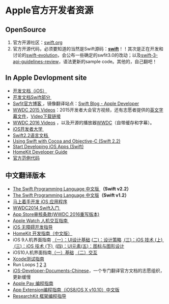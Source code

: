 # Apple官方开发者资源

## OpenSource
1. 官方开源社区：[swift.org][1]
2. 官方开源代码，必须要知道的当然是Swift源码：[**swift**][2]！！其次是正在开发和讨论的[swift-evolution][3]，会公布一些确定的swfit3.0的改动；以及[swift-3-api-guidelines-review][4]，语法更新的sample code。其他的，自己翻吧！

## In Apple Devlopment site
- [开发文档（iOS）][5]
- [开发文档Swift部分 ][6]
- [Swfit官方博客 ][7]，镜像翻译站点：[Swift Blog - Apple Developer][8]
- [WWDC 2015 Videos][9]：2015开发者大会官方视频，还有志愿者提供的[英文字幕文件][10]，[Video下载链接][11]
- [WWDC 2016 Videos][12] ，以及开源的播放器[WWDC][13]（自带缓存和字幕）。
- [iOS开发者大学 ][14]
- [Swift2.2语言文档 ][15]
- [Using Swift with Cocoa and Objective-C (Swift 2.2)][16]
- [Start Developing iOS Apps (Swift)][17]
- [HomeKit Developer Guide][18]
- [官方范例代码][19]　

## 中文翻译版本
- [The Swift Programming Language 中文版 ][20]**（Swift v2.2）**
- [The Swift Programming Language 中文版][21]**（Swift v1.2）**
- [马上着手开发 iOS 应用程序][22]
- [WWDC2014 Swift入门 ][23]
- [App Store审核条款(WWDC 2016重写版本)][24]
- [Apple Watch 人机交互指南 ][25]
- [iOS 无障碍开发指导][26]
- [HomeKit 开发指南（中文版）][27]
- iOS 9人机界面指南 [（一）：UI设计基础][28] [(二)：设计策略][29] [ (三)：iOS 技术 (上) ][30] [ (三)：iOS 技术 (下) ][31] [(四)：UI元素][32][(五)：图标与图形设计][33]
- iOS10人机界面指南[（一）基础][34] [（二）交互][35]
- [Xcode测试指南][36]
- Run Loops [1][37] [2][38] [3][39] 
- [iOS-Developer-Documents-Chinese][40]，一个专门翻译官方文档的志愿组织，更新缓慢
- [Apple Pay 编程指南][41]
- [App Extension编程指南（iOS8/OS X v10.10）中文版][42]
- [ResearchKit 框架编程指导][43]

[1]:	http://swift.org/ "swift.org"
[2]:	https://github.com/apple/swift "swift"
[3]:	https://github.com/apple/swift-evolution "swift-evolution"
[4]:	https://github.com/apple/swift-3-api-guidelines-review "swift-3-api-guidelines-review"
[5]:	https://developer.apple.com/library/ios/navigation/
[6]:	https://developer.apple.com/library/prerelease/ios/navigation/#section=Topics&topic=Swift
[7]:	https://developer.apple.com/swift/blog/
[8]:	http://dev.swiftguide.cn/swift-blog-mirror.html
[9]:	https://developer.apple.com/videos/wwdc2015/
[10]:	https://github.com/qiaoxueshi/WWDC_2015_Video_Subtitle
[11]:	https://github.com/6david9/WWDC2015
[12]:	https://developer.apple.com/videos/wwdc2016
[13]:	https://github.com/insidegui/WWDC "WWDC"
[14]:	https://developer.apple.com/programs/ios/university/
[15]:	https://developer.apple.com/library/prerelease/ios/documentation/Swift/Conceptual/Swift_Programming_Language/index.html#//apple_ref/doc/uid/TP40014097
[16]:	https://developer.apple.com/library/prerelease/ios/documentation/Swift/Conceptual/BuildingCocoaApps/index.html#//apple_ref/doc/uid/TP40014216
[17]:	https://developer.apple.com/library/prerelease/ios/referencelibrary/GettingStarted/DevelopiOSAppsSwift/index.html#//apple_ref/doc/uid/TP40015214
[18]:	https://developer.apple.com/library/ios/documentation/NetworkingInternet/Conceptual/HomeKitDeveloperGuide/Introduction/Introduction.html "HomeKit Developer Guide"
[19]:	https://developer.apple.com/library/ios/navigation/#section=Resource%20Types&topic=Sample%20Code
[20]:	http://wiki.jikexueyuan.com/project/swift/
[21]:	https://siemenliu.gitbooks.io/the-swift-programming-language-in-chinese/content/src/chapter1/01_About_Swift.html
[22]:	http://wiki.jikexueyuan.com/project/ios-developer-library/
[23]:	http://v.youku.com/v_show/id_XNzI1MTQ5NzYw.html
[24]:	http://games.qq.com/a/20160615/040685.htm
[25]:	http://wiki.jikexueyuan.com/project/apple-watch-human-interface-guidelines/
[26]:	https://numbbbbb.gitbooks.io/ios-accessibility-programming-guide-in-chinese/content/
[27]:	http://www.cocoachina.com/ios/20150324/11411.html "HomeKit 开发指南（中文版）"
[28]:	http://isux.tencent.com/ios9-guideline-ch1.html
[29]:	http://isux.tencent.com/ios9-guideline-ch2.html "[ISUX译]iOS 9人机界面指南(二)：设计策略"
[30]:	http://isux.tencent.com/ios9-guideline-ch3-1.html "[ISUX译]iOS 9人机界面指南(三)：iOS 技术 (上)"
[31]:	http://isux.tencent.com/ios9-guideline-ch3-2.html "[ISUX译]iOS 9人机界面指南(三)：iOS 技术 (下)"
[32]:	http://isux.tencent.com/ios9-guideline-ch4.html "[ISUX译]iOS 9人机界面指南(四)：UI元素"
[33]:	https://isux.tencent.com/ios9-guideline-ch5.html "［ISUX译］iOS 9 人机界面指南(五)：图标与图形设计"
[34]:	http://www.uisdc.com/ios-10-gui-design-guideline-1 "《中文版来了！UI设计师必读的IOS 10人机界面设计指南 （一）》"
[35]:	http://www.uisdc.com/ios-10-gui-design-guideline-2 "中文版来了！UI设计师必读的iOS 10人机界面设计指南 （二）"
[36]:	https://github.com/CocoaChinaTranslationTeam/TestingWithXcodeDocsCN
[37]:	http://pandara.xyz/2015/12/17/Run%20Loops/ "Run Loops"
[38]:	http://pandara.xyz/2015/12/18/runloop2/
[39]:	http://pandara.xyz/2015/12/21/run_loop_3/
[40]:	https://github.com/iOS-Developer-Documents-Chinese/iOS-Developer-Documents-Chinese
[41]:	http://wiki.jikexueyuan.com/project/apple-pay "Apple Pay 编程指南"
[42]:	http://www.cocoachina.com/ios/20141023/10027.html "App Extension编程指南（iOS8/OS X v10.10）中文版"
[43]:	http://chinaresearchkit.github.io/docs/docs/Overview/GuideOverview.html